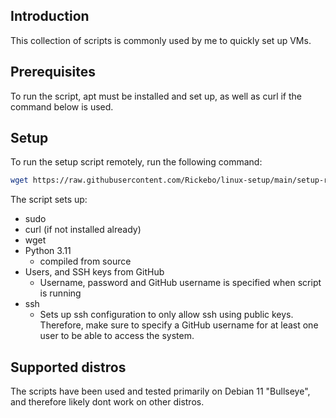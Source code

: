 ## Introduction

This collection of scripts is commonly used by me to quickly set up VMs.

## Prerequisites

To run the script, apt must be installed and set up, as well as curl if the command below is used.

## Setup

To run the setup script remotely, run the following command:

```bash
wget https://raw.githubusercontent.com/Rickebo/linux-setup/main/setup-remote.sh; bash ./setup-remote.sh
```

The script sets up:

- sudo
- curl (if not installed already)
- wget
- Python 3.11
  - compiled from source
- Users, and SSH keys from GitHub
  - Username, password and GitHub username is specified when script is running
- ssh
  - Sets up ssh configuration to only allow ssh using public keys. Therefore, make sure to specify a GitHub username for
    at least one user to be able to access the system.

## Supported distros

The scripts have been used and tested primarily on Debian 11 "Bullseye", and therefore likely dont work on other
distros.
